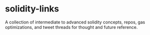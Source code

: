# solidity-links
A collection of intermediate to advanced solidity concepts, repos, gas optimizations, and tweet threads for thought and future reference.